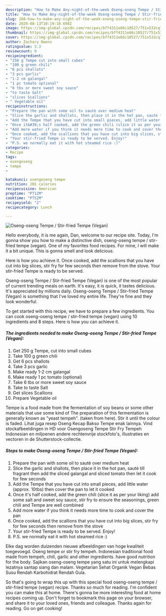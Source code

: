 ```yaml
---
description: "How to Make Any-night-of-the-week Oseng-oseng Tempe / Stir-fried Tempe (Vegan)"
title: "How to Make Any-night-of-the-week Oseng-oseng Tempe / Stir-fried Tempe (Vegan)"
slug: 160-how-to-make-any-night-of-the-week-oseng-oseng-tempe-stir-fried-tempe-vegan
date: 2020-08-13T10:19:10.698Z
image: https://img-global.cpcdn.com/recipes/bff4311e66c10527/751x532cq70/oseng-oseng-tempe-stir-fried-tempe-vegan-recipe-main-photo.jpg
thumbnail: https://img-global.cpcdn.com/recipes/bff4311e66c10527/751x532cq70/oseng-oseng-tempe-stir-fried-tempe-vegan-recipe-main-photo.jpg
cover: https://img-global.cpcdn.com/recipes/bff4311e66c10527/751x532cq70/oseng-oseng-tempe-stir-fried-tempe-vegan-recipe-main-photo.jpg
author: Zachary Owens
ratingvalue: 3.3
reviewcount: 9
recipeingredient:
- "250 g Tempe cut into small cubes"
- "100 g green chili"
- "6 pcs shallots"
- "3 pcs garlic"
- "1-2 cm galangal"
- "1 pc tomato optional"
- "6 tbs or more sweet soy sauce"
- "to taste Salt"
- "slices Scallions"
- " Vegetable oil"
recipeinstructions:
- "Prepare the pan with some oil to sautè over medium heat"
- "Slice the garlic and shallots, then place it in the hot pan, sautè till fragrant then add the sliced galangal and sliced tomato then let it cook for few seconds"
- "Add the Tempe that you have cut into small pieces, add little water (approx. 10tbs) then cover the pan to let it cooked"
- "Once it&#39;s half cooked, add the green chili (slice it as per your liking) add some salt and sweet soy sauce, stir fry to ensure the seasonings, green chili and Tempe are well combined"
- "Add more water if you think it needs more time to cook and cover the pan"
- "Once cooked, add the scallions that you have cut into big slices, stir fry for few seconds then remove from the stove"
- "Your stir-fried Tempe is ready to be served. Enjoy!"
- "P.S. we normally eat it with hot steamed rice :)"
categories:
- Recipe
tags:
- osengoseng
- tempe
- 

katakunci: osengoseng tempe  
nutrition: 201 calories
recipecuisine: American
preptime: "PT12M"
cooktime: "PT52M"
recipeyield: "2"
recipecategory: Lunch

---
```



![Oseng-oseng Tempe / Stir-fried Tempe (Vegan)](https://img-global.cpcdn.com/recipes/bff4311e66c10527/751x532cq70/oseng-oseng-tempe-stir-fried-tempe-vegan-recipe-main-photo.jpg)

Hello everybody, it is me again, Dan, welcome to our recipe site. Today, I'm gonna show you how to make a distinctive dish, oseng-oseng tempe / stir-fried tempe (vegan). One of my favorites food recipes. For mine, I will make it a bit unique. This is gonna smell and look delicious.

Here is how you achieve it. Once cooked, add the scallions that you have cut into big slices, stir fry for few seconds then remove from the stove. Your stir-fried Tempe is ready to be served.

Oseng-oseng Tempe / Stir-fried Tempe (Vegan) is one of the most popular of current trending meals on earth. It's easy, it is quick, it tastes delicious. It's appreciated by millions daily. Oseng-oseng Tempe / Stir-fried Tempe (Vegan) is something that I've loved my entire life. They're fine and they look wonderful.


To get started with this recipe, we have to prepare a few ingredients. You can cook oseng-oseng tempe / stir-fried tempe (vegan) using 10 ingredients and 8 steps. Here is how you can achieve it.

<!--inarticleads1-->

##### The ingredients needed to make Oseng-oseng Tempe / Stir-fried Tempe (Vegan):

1. Get 250 g Tempe, cut into small cubes
1. Take 100 g green chili
1. Get 6 pcs shallots
1. Take 3 pcs garlic
1. Make ready 1-2 cm galangal
1. Make ready 1 pc tomato (optional)
1. Take 6 tbs or more sweet soy sauce
1. Take to taste Salt
1. Get slices Scallions
1. Prepare  Vegetable oil


Tempe is a food made from the fermentation of soy beans or some other materials that use some kind of The preparation of this fermentation is generally known as &#34;yeast tempeh&#34;. (taken from here). Stir it until the colour is faded. Lihat juga resep Oseng Kecap Bakso Tempe enak lainnya. Vind stockafbeeldingen in HD voor Osengoseng Tempe Stir Fry Tempeh Indonesian en miljoenen andere rechtenvrije stockfoto&#39;s, illustraties en vectoren in de Shutterstock-collectie. 

<!--inarticleads2-->

##### Steps to make Oseng-oseng Tempe / Stir-fried Tempe (Vegan):

1. Prepare the pan with some oil to sautè over medium heat
1. Slice the garlic and shallots, then place it in the hot pan, sautè till fragrant then add the sliced galangal and sliced tomato then let it cook for few seconds
1. Add the Tempe that you have cut into small pieces, add little water (approx. 10tbs) then cover the pan to let it cooked
1. Once it&#39;s half cooked, add the green chili (slice it as per your liking) add some salt and sweet soy sauce, stir fry to ensure the seasonings, green chili and Tempe are well combined
1. Add more water if you think it needs more time to cook and cover the pan
1. Once cooked, add the scallions that you have cut into big slices, stir fry for few seconds then remove from the stove
1. Your stir-fried Tempe is ready to be served. Enjoy!
1. P.S. we normally eat it with hot steamed rice :)


Elke dag worden duizenden nieuwe afbeeldingen van hoge kwaliteit toegevoegd. Oseng tempe or stir fry tempeh. Indonesian traditional food made from tempeh, chili, garlic and other ingredients. have good nutrition for the body. Sajikan oseng-oseng tempe yang satu ini untuk melengkapi lezatnya santap siang dan malam. Vegetarian Sehat Organik Vegan Bebas Susu Rendah Karbohidrat Rendah Gula. 

So that's going to wrap this up with this special food oseng-oseng tempe / stir-fried tempe (vegan) recipe. Thanks so much for reading. I'm confident you can make this at home. There's gonna be more interesting food at home recipes coming up. Don't forget to bookmark this page on your browser, and share it to your loved ones, friends and colleague. Thanks again for reading. Go on get cooking!
